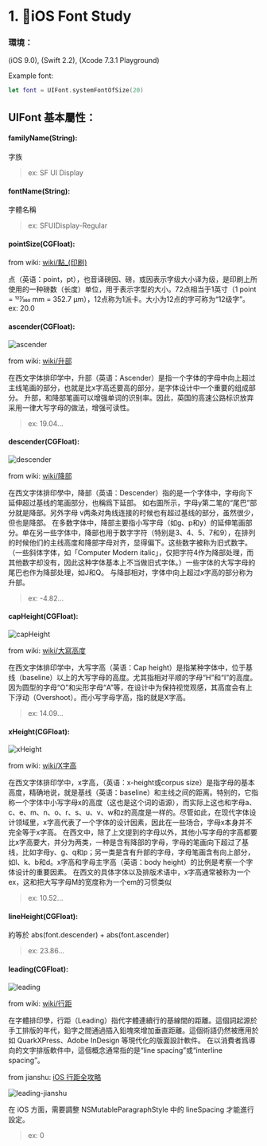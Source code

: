 # 1. 🔧iOS Font Study

### 環境： 
(iOS 9.0), (Swift 2.2), (Xcode 7.3.1 Playground) 

Example font:
```swift
let font = UIFont.systemFontOfSize(20) 
```

## UIFont 基本屬性：

#### **familyName(String):**

字族 

> ex: SF UI Display 

#### **fontName(String):**

字體名稱 

> ex: SFUIDisplay-Regular 

#### **pointSize(CGFloat):**

from wiki: [wiki/點_(印刷)](https://zh.wikipedia.org/wiki/點_(印刷)) 

点（英语：point，pt），也音译磅因、磅，或因表示字级大小译为级，是印刷上所使用的一种磅数（长度）单位，用于表示字型的大小。72点相当于1英寸（1 point = 127⁄360 mm = 352.7 µm），12点称为1派卡。大小为12点的字可称为“12级字”。 
ex: 20.0 

#### **ascender(CGFloat):** 

![ascender](https://upload.wikimedia.org/wikipedia/commons/e/e3/Typographic_ascenders.png)

from wiki: [wiki/升部](https://zh.wikipedia.org/wiki/升部) 

在西文字体排印学中，升部（英语：Ascender）是指一个字体的字母中向上超过主线笔画的部分，也就是比x字高还要高的部分，是字体设计中一个重要的组成部分。 
升部，和降部笔画可以增强单词的识别率。因此，英国的高速公路标识放弃采用一律大写字母的做法，增强可读性。 

> ex: 19.04... 

#### **descender(CGFloat):**

![descender](https://upload.wikimedia.org/wikipedia/commons/f/f6/Typographic_descenders.png)

from wiki: [wiki/降部](https://zh.wikipedia.org/wiki/降部) 

在西文字体排印學中，降部（英语：Descender）指的是一个字体中，字母向下延伸超过基线的笔画部分，也稱爲下延部。 
如右圖所示，字母y第二笔的“尾巴”部分就是降部。另外字母 v两条对角线连接的时候也有超过基线的部分，虽然很少，但也是降部。 
在多数字体中，降部主要指小写字母（如g、p和y）的延伸笔画部分。单在另一些字体中，降部也用于数字字符（特别是3、4、5、7和9），在排列的时候他们的主线高度和降部字母对齐，显得偏下。这些数字被称为旧式数字。（一些斜体字体，如「Computer Modern italic」，仅把字符4作为降部处理，而其他数字却没有，因此这种字体基本上不当做旧式字体。）一些字体的大写字母的尾巴也作为降部处理，如J和Q。 
与降部相对，字体中向上超过x字高的部分称为升部。 

> ex: -4.82... 

#### **capHeight(CGFloat):**

![capHeight](https://upload.wikimedia.org/wikipedia/commons/thumb/3/39/Typography_Line_Terms.svg/361px-Typography_Line_Terms.svg.png)

from wiki: [wiki/大寫高度](https://zh.wikipedia.org/wiki/大寫高度) 

在西文字体排印学中，大写字高（英语：Cap height）是指某种字体中，位于基线（baseline）以上的大写字母的高度。尤其指相对平顺的字母“H”和“I”的高度。因为圆型的字母“O”和尖形字母“A”等，在设计中为保持视觉观感，其高度会有上下浮动（Overshoot）。而小写字母字高，指的就是X字高。 

> ex: 14.09... 

#### **xHeight(CGFloat):**

![xHeight](https://upload.wikimedia.org/wikipedia/commons/thumb/3/39/Typography_Line_Terms.svg/361px-Typography_Line_Terms.svg.png)

from wiki: [wiki/X字高](https://zh.wikipedia.org/wiki/X字高) 

在西文字体排印学中，x字高，（英语：x-height或corpus size）是指字母的基本高度，精确地说，就是基线（英语：baseline）和主线之间的距离。特别的，它指称一个字体中小写字母x的高度（这也是这个词的语源），而实际上这也和字母a、c、e、m、n、o、r、s、u、v、w和z的高度是一样的。尽管如此，在现代字体设计领域里，x字高代表了一个字体的设计因素，因此在一些场合，字母x本身并不完全等于x字高。 
在西文中，除了上文提到的字母以外，其他小写字母的字高都要比x字高要大，并分为两类，一种是含有降部的字母，字母的笔画向下超过了基线，比如字母y、g、q和p；另一类是含有升部的字母，字母笔画含有向上部分，如l、k、b和d。x字高和字母主字高（英语：body height）的比例是考察一个字体设计的重要因素。 
在西文的具体字体以及排版术语中，x字高通常被称为一个ex，这和把大写字母M的宽度称为一个em的习惯类似 

> ex: 10.52... 

#### **lineHeight(CGFloat):**

約等於 abs(font.descender) + abs(font.ascender) 

> ex: 23.86... 

#### **leading(CGFloat):** 

![leading](https://github.com/YueJun1991/Notes/blob/master/images/font-study/lineHeight-wiki.png?raw=true)

from wiki: [wiki/行距](https://zh.wikipedia.org/wiki/行距) 

在字體排印學，行距（Leading）指代字體連續行的基線間的距離。這個詞起源於手工排版的年代，鉛字之間通過插入鉛塊來增加垂直距離。這個術語仍然被應用於如 QuarkXPress、Adobe InDesign 等現代化的版面設計軟件。 
在以消費者爲導向的文字排版軟件中，這個概念通常指的是“line spacing”或“interline spacing”。 

from jianshu: [iOS 行距全攻略](http://www.jianshu.com/p/50b3d434cbc0) 

![leading-jianshu](https://github.com/YueJun1991/Notes/blob/master/images/font-study/lineHeight-jianshu.png?raw=true)

在 iOS 方面，需要調整 NSMutableParagraphStyle 中的 lineSpacing 才能進行設定。 

> ex: 0 
